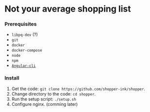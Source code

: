 # Not your average shopping list

### Prerequisites
* `libpq-dev` (?)
* `git`
* `docker`
* `docker-compose`
* `node`
* `npm`
* [`Angular-cli`](https://cli.angular.io/)

### Install

1. Get the code: `git clone https://github.com/shopper-ink/shopper`.
2. Change directory to the code: `cd shopper`.
3. Run the setup script: `./setup.sh`
4. Configure nginx. (comming later)
